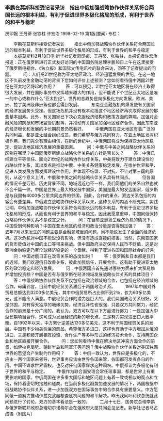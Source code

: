 ### 李鹏在莫斯科接受记者采访　指出中俄加强战略协作伙伴关系符合两国长远的根本利益，有利于促进世界多极化格局的形成，有利于世界的和平与稳定
房印婉  王丹蒂  张铁柱  许宏治
1998-02-19
第1版(要闻)
专栏：

　　李鹏在莫斯科接受记者采访
　　指出中俄加强战略协作伙伴关系符合两国长远的根本利益，有利于促进世界多极化格局的形成，有利于世界的和平与稳定
　　本报莫斯科2月18日电  新华社记者房印婉、王丹蒂、张铁柱，本报记者许宏治报道：正在俄罗斯进行正式友好访问的中国国务院总理李鹏18日上午在这里接受了俄罗斯电视台、《独立报》和国际文传电讯社的联合采访，回答了记者提出的问题。
　　问：人们把21世纪称为亚太地区政治、经济迅猛发展的世纪。在这一地区不久前发生金融动荡的背景下您如何评价上述预测？您如何看待俄中两国21世纪在亚太地区将起的作用？
　　答：可以预见，21世纪亚太地区将在经济上取得很大发展，并在国际事务中发挥越来越大的作用，但不能说下个世纪亚太地区是唯一的中心或称作什么“亚太世纪”。世界的总趋势是向多极化方向发展，欧洲、美洲、拉丁美洲及非洲等也都会得到发展。
　　东南亚金融危机的爆发使有关国家的经济发展势头受挫。但这场危机并没有根本动摇这个地区经济再次取得发展的那些基本因素。此外，有关国家已下决心克服经济结构和政策方面的弊端，加强对金融风险的防范和市场监管机制等，并推动有关国家加强地区经济合作。因此东南亚的经济增长和发展的中长期前景仍然看好。
　　中俄两国在亚太地区有着广泛的共同利益，都是亚太经合组织成员，我们希望与俄方共同努力，在亚太地区发挥积极作用。我们完全有理由相信，在新的世纪中，中俄两国将成为保持亚太地区稳定、促进该地区经济发展的重要因素。
　　问：中俄与中美之间战略伙伴关系的区别在哪里？中国同俄罗斯建立战略伙伴关系的方针是否长久？
　　答：中俄已经建立平等信任、面向21世纪的战略协作伙伴关系，中美将致力于建立建设性的战略伙伴关系，其出发点是推动中俄、中美关系健康稳定发展，在维护世界和平、促进人类发展方面发挥建设性作用，并体现不结盟、不对抗、不针对第三国的原则，从这个意义上讲，中俄和中美之间的战略伙伴关系具有共同点。
　　但各国的情况千差万别，历史背景不同，地域远近也不一样，我们同他们的关系自然也就不会千篇一律。中国是世界上最大的发展中国家，美国是最大的发达国家，俄罗斯是与我国有4000多公里共同边界的邻国，因此，合作的重点、双边关系包括的内容会有些差异。中俄建立战略协作伙伴关系以来，这种关系的内涵不断充实。实践证明，中俄加强战略协作伙伴关系符合两国长远的根本利益，有利于促进世界多极化格局的形成，从而也有利于世界的和平与稳定。因此我愿意重申，中国同俄保持战略协作伙伴关系不是权宜之计。
　　问：在目前亚洲发生经济危机的情况下，中国受到何种影响？中国在亚太地区的经济和政治分量是否得到加强？
　　答：去年7月以来发生的问题主要是金融领域里的问题，尚不能说发生了全面的经济危机。这次危机对中国不能说没有影响，但没有造成直接的损害。当然，东南亚国家的货币贬值对中国的出口等带来挑战。但中国政府决定保持人民币不贬值，这是对亚洲金融稳定乃至全球经济稳定的一个贡献，得到了亚洲各国和国际社会的好评。
　　问：中国对俄日正在改善关系的态度如何？
　　答：俄罗斯和日本都是我们的近邻，我们欢迎俄日改善关系，彼此加强信任，开展合作。这有助于促进亚太地区的政治稳定和经济发展。
　　问：中俄两国应首先通过哪些方面来扩大贸易额并增加投资额？中国是否有与俄罗斯在经济领域发展战略伙伴关系的具体项目？
　　答：中俄战略协作伙伴关系不仅包括在政治领域的合作，也包括在经济领域的合作。毋庸讳言，目前中俄经贸关系滞后于两国政治关系。
　　1997年中国对外贸易总额达到3200多亿美元，其中中俄贸易所占比例不到2％，仅为60多亿美元，这不能令人满意。中俄经贸合作的潜力是巨大的。我们两国政治关系很好，又是邻国，具有得天独厚的地缘优势，经济互补性也很强，只要双方共同努力，经贸合作的前景是十分广阔的。我认为，双方可以在以下方面进行努力：一是加强大中型长期项目合作，这可成为发展经贸的新的增长点。二是努力实现进出口大致平衡。自1992年以来，中方累计逆差达130多亿美元，这不利于两国经贸关系的发展。中国有不少物美价廉的商品，希望俄方多进口，这样也有助于中方增加从俄的进口。三是积极开展相互投资、合作生产等多种形式的经济技术合作，支持两国企业和地区直接开展合作。
　　问：您如何看待中俄在解决地区冲突方面合作的前景，如伊拉克局势、朝鲜半岛和阿富汗等问题？俄中战略协作伙伴关系对美国独霸世界的愿望会产生制约作用吗？
　　答：中俄一致认为，世界应是多极化的，不应由一两个国家来领导，世界事务应该由世界各国来管，各国都可发挥各自的作用。中国不谋求世界霸权，也反对任何国家谋求这种霸权。中俄都认为多极化有利于世界的和平与稳定。
　　中俄作为联合国安理会常任理事国，都是世界上有重要影响的国家。中俄两国在许多重大国际和地区问题上有着一致或相似的观点和立场，保持着密切的接触和磋商。在当前多极化趋势加速发展的情况下，两国根据中俄战略协作伙伴关系，进一步加强双方在国际事务中的合作具有重要意义。中方愿同俄一道努力推动伊拉克武器核查危机问题的和平解决。昨天我同叶利钦总统就此问题进行了讨论，双方的基本看法是一致的。
　　二月十七日，国务院总理李鹏与俄罗斯联邦政府总理切尔诺梅尔金在俄政府大厦共同会见记者。新华社记者马占成摄（附图片）
